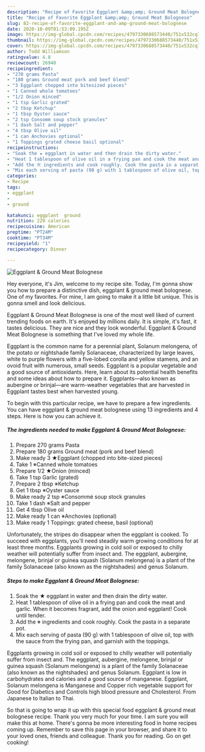 ```yaml
---
description: "Recipe of Favorite Eggplant &amp;amp; Ground Meat Bolognese"
title: "Recipe of Favorite Eggplant &amp;amp; Ground Meat Bolognese"
slug: 82-recipe-of-favorite-eggplant-and-amp-ground-meat-bolognese
date: 2020-10-09T01:53:09.195Z
image: https://img-global.cpcdn.com/recipes/4797330688573440/751x532cq70/eggplant-ground-meat-bolognese-recipe-main-photo.jpg
thumbnail: https://img-global.cpcdn.com/recipes/4797330688573440/751x532cq70/eggplant-ground-meat-bolognese-recipe-main-photo.jpg
cover: https://img-global.cpcdn.com/recipes/4797330688573440/751x532cq70/eggplant-ground-meat-bolognese-recipe-main-photo.jpg
author: Todd Williamson
ratingvalue: 4.8
reviewcount: 26940
recipeingredient:
- "270 grams Pasta"
- "180 grams Ground meat pork and beef blend"
- "3 Eggplant chopped into bitesized pieces"
- "1 Canned whole tomatoes"
- "1/2 Onion minced"
- "1 tsp Garlic grated"
- "2 tbsp Ketchup"
- "1 tbsp Oyster sauce"
- "2 tsp Consomm soup stock granules"
- "1 dash Salt and pepper"
- "4 tbsp Olive oil"
- "1 can Anchovies optional"
- "1 Toppings grated cheese basil optional"
recipeinstructions:
- "Soak the ★ eggplant in water and then drain the dirty water."
- "Heat 1 tablespoon of olive oil in a frying pan and cook the meat and garlic. When it becomes fragrant, add the onion and eggplant! Cook until tender."
- "Add the ※ ingredients and cook roughly. Cook the pasta in a separate pot."
- "Mix each serving of pasta (90 g) with 1 tablespoon of olive oil, top with the sauce from the frying pan, and garnish with the toppings."
categories:
- Recipe
tags:
- eggplant
- 
- ground

katakunci: eggplant  ground 
nutrition: 229 calories
recipecuisine: American
preptime: "PT24M"
cooktime: "PT34M"
recipeyield: "1"
recipecategory: Dinner

---
```



![Eggplant &amp; Ground Meat Bolognese](https://img-global.cpcdn.com/recipes/4797330688573440/751x532cq70/eggplant-ground-meat-bolognese-recipe-main-photo.jpg)

Hey everyone, it's Jim, welcome to my recipe site. Today, I'm gonna show you how to prepare a distinctive dish, eggplant &amp; ground meat bolognese. One of my favorites. For mine, I am going to make it a little bit unique. This is gonna smell and look delicious.

Eggplant &amp; Ground Meat Bolognese is one of the most well liked of current trending foods on earth. It's enjoyed by millions daily. It is simple, it's fast, it tastes delicious. They are nice and they look wonderful. Eggplant &amp; Ground Meat Bolognese is something that I've loved my whole life.

Eggplant is the common name for a perennial plant, Solanum melongena, of the potato or nightshade family Solanaceae, characterized by large leaves, white to purple flowers with a five-lobed corolla and yellow stamens, and an ovoid fruit with numerous, small seeds. Eggplant is a popular vegetable and a good source of antioxidants. Here, learn about its potential health benefits and some ideas about how to prepare it. Eggplants—also known as aubergine or brinjal—are warm-weather vegetables that are harvested in Eggplant tastes best when harvested young.


To begin with this particular recipe, we have to prepare a few ingredients. You can have eggplant &amp; ground meat bolognese using 13 ingredients and 4 steps. Here is how you can achieve it.

<!--inarticleads1-->

##### The ingredients needed to make Eggplant &amp; Ground Meat Bolognese:

1. Prepare 270 grams Pasta
1. Prepare 180 grams Ground meat (pork and beef blend)
1. Make ready 3 ★Eggplant (chopped into bite-sized pieces)
1. Take 1 ※Canned whole tomatoes
1. Prepare 1/2 ★Onion (minced)
1. Take 1 tsp Garlic (grated)
1. Prepare 2 tbsp ※Ketchup
1. Get 1 tbsp ※Oyster sauce
1. Make ready 2 tsp ※Consommé soup stock granules
1. Take 1 dash ※Salt and pepper
1. Get 4 tbsp Olive oil
1. Make ready 1 can ※Anchovies (optional)
1. Make ready 1 Toppings: grated cheese, basil (optional)


Unfortunately, the stripes do disappear when the eggplant is cooked. To succeed with eggplants, you&#39;ll need steadily warm growing conditions for at least three months. Eggplants growing in cold soil or exposed to chilly weather will potentially suffer from insect and. The eggplant, aubergine, melongene, brinjal or guinea squash (Solanum melongena) is a plant of the family Solanaceae (also known as the nightshades) and genus Solanum. 

<!--inarticleads2-->

##### Steps to make Eggplant &amp; Ground Meat Bolognese:

1. Soak the ★ eggplant in water and then drain the dirty water.
1. Heat 1 tablespoon of olive oil in a frying pan and cook the meat and garlic. When it becomes fragrant, add the onion and eggplant! Cook until tender.
1. Add the ※ ingredients and cook roughly. Cook the pasta in a separate pot.
1. Mix each serving of pasta (90 g) with 1 tablespoon of olive oil, top with the sauce from the frying pan, and garnish with the toppings.


Eggplants growing in cold soil or exposed to chilly weather will potentially suffer from insect and. The eggplant, aubergine, melongene, brinjal or guinea squash (Solanum melongena) is a plant of the family Solanaceae (also known as the nightshades) and genus Solanum. Eggplant is low in carbohydrates and calories and a good source of manganese. Eggplant, Solanum melongena is Manganese and Copper rich vegetable support for Good for Diabetics and Controls high blood pressure and Cholesterol. From Japanese to Italian to Thai. 

So that is going to wrap it up with this special food eggplant &amp; ground meat bolognese recipe. Thank you very much for your time. I am sure you will make this at home. There's gonna be more interesting food in home recipes coming up. Remember to save this page in your browser, and share it to your loved ones, friends and colleague. Thank you for reading. Go on get cooking!
